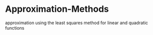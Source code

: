 # Approximation-Methods
approximation using the least squares method for linear and quadratic functions
